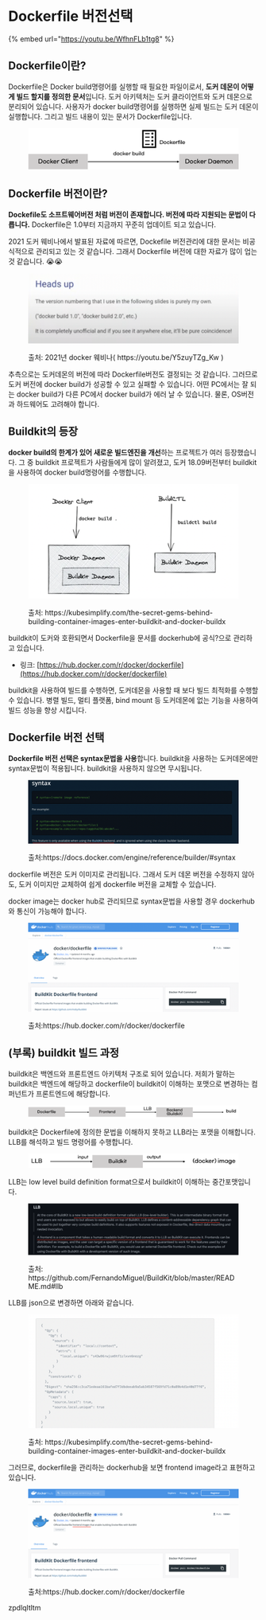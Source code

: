 # Dockerfile 버전선택

{% embed url="https://youtu.be/WfhnFLb1tg8" %}

## Dockerfile이란?

Dockerfile은 Docker build명령어를 실행할 때 필요한 파일이로서, **도커 데몬이 어떻게 빌드 할지를 정의한 문서**입니다. 도커 아키텍처는 도커 클라이언트와 도커 데몬으로 분리되어 있습니다. 사용자가 docker build명령어를 실행하면 실제 빌드는 도커 데몬이 실행합니다. 그리고 빌드 내용이 있는 문서가 Dockerfile입니다.

<figure><img src="../.gitbook/assets/image (1) (1).png" alt=""><figcaption></figcaption></figure>



## Dockerfile 버전이란? <a href="#head2" id="head2"></a>

**Dockefile도 소프트웨어버전 처럼 버전이 존재합니다. 버전에 따라 지원되는 문법이 다릅니다.** Dockerfile은 1.0부터 지금까지 꾸준히 업데이트 되고 있습니다.

2021 도커 웨비나에서 발표된 자료에 따르면, Dockefile 버전관리에 대한 문서는 비공식적으로 관리되고 있는 것 같습니다. 그래서 Dockerfile 버전에 대한 자료가 많이 업는 것 같습니다. 😭😭

<figure><img src="../.gitbook/assets/image (2) (1).png" alt=""><figcaption><p>출처: 2021년 docker 웨비나( https://youtu.be/Y5zuyTZg_Kw )</p></figcaption></figure>



추측으로는 도커데몬의 버전에 따라 Dockerfile버전도 결정되는 것 같습니다. 그러므로 도커 버전에 docker build가 성공할 수 있고 실패할 수 있습니다. 어떤 PC에서는 잘 되는 docker build가 다른 PC에서 docker build가 에러 날 수 있습니다. 물론, OS버전과 하드웨어도 고려해야 합니다.



## Buildkit의 등장 <a href="#head3" id="head3"></a>

**docker build의 한계가 있어 새로운 빌드엔진을 개선**하는 프로젝트가 여러 등장했습니다. 그 중 buildkit 프로젝트가 사람들에게 많이 알려졌고, 도커 18.09버전부터 buildkit을 사용하여 docker build명령어를 수행합니다.

<figure><img src="../.gitbook/assets/image (22) (1).png" alt=""><figcaption><p>출처: https://kubesimplify.com/the-secret-gems-behind-building-container-images-enter-buildkit-and-docker-buildx</p></figcaption></figure>



buildkit이 도커와 호환되면서 Dockerfile을 문서를 dockerhub에 공식?으로 관리하고 있습니다.

* 링크: [https://hub.docker.com/r/docker/dockerfile](https://hub.docker.com/r/docker/dockerfile)

&#x20;

buildkit을 사용하여 빌드를 수행하면, 도커데몬을 사용할 때 보다 빌드 최적화를 수행할 수 있습니다. 병렬 빌드, 멀티 플랫폼, bind mount 등 도커데몬에 없는 기능을 사용하여 빌드 성능을 향상 시킵니다.



## Dockerfile 버전 선택 <a href="#head4" id="head4"></a>

**Dockerfile 버전 선택은 syntax문법을 사용**합니다. buildkit을 사용하는 도커데몬에만 syntax문법이 적용됩니다. buildkit을 사용하지 않으면 무시됩니다.

<figure><img src="../.gitbook/assets/image (28).png" alt=""><figcaption><p>출처:https://docs.docker.com/engine/reference/builder/#syntax</p></figcaption></figure>



dockerfile 버전은 도커 이미지로 관리됩니다. 그래서 도커 데몬 버전을 수정하지 않아도, 도커 이미지만 교체하여 쉽게 dockerfile 버전을 교체할 수 있습니다.

&#x20;

docker image는 docker hub로 관리되므로 syntax문법을 사용할 경우 dockerhub와 통신이 가능해야 합니다.

<figure><img src="../.gitbook/assets/image (10).png" alt=""><figcaption><p>출처:https://hub.docker.com/r/docker/dockerfile</p></figcaption></figure>



## (부록) buildkit 빌드 과정 <a href="#head5" id="head5"></a>

buildkit은 백엔드와 프론트엔드 아키텍처 구조로 되어 있습니다. 저희가 말하는 buildkit은 백엔드에 해당하고 dockerfile이 buildkit이 이해하는 포맷으로  변경하는 컴퍼넌트가 프론트엔드에 해당합니다.

<figure><img src="../.gitbook/assets/image (42).png" alt=""><figcaption></figcaption></figure>



buildkit은 Dockerfile에 정의한 문법을 이해하지 못하고 LLB라는 포맷을 이해합니다. LLB를 해석하고 빌드 명령어를 수행합니다.

<figure><img src="../.gitbook/assets/image (30).png" alt=""><figcaption></figcaption></figure>



LLB는 low level build definition format으로서 buildkit이 이해하는 중간포맷입니다.

<figure><img src="../.gitbook/assets/image (39).png" alt=""><figcaption><p>출처: https://github.com/FernandoMiguel/BuildKit/blob/master/README.md#llb</p></figcaption></figure>



LLB를 json으로 변경하면 아래와 같습니다.

<figure><img src="../.gitbook/assets/image (43).png" alt=""><figcaption><p>출처: https://kubesimplify.com/the-secret-gems-behind-building-container-images-enter-buildkit-and-docker-buildx</p></figcaption></figure>



그러므로, dockerfile을 관리하는 dockerhub을 보면 frontend image라고 표현하고 있습니다.

<figure><img src="../.gitbook/assets/image (35).png" alt=""><figcaption><p>출처:https://hub.docker.com/r/docker/dockerfile</p></figcaption></figure>



zpdlqltltm
